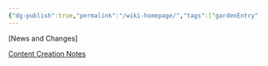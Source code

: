 ```yaml
---
{"dg-publish":true,"permalink":"/wiki-homepage/","tags":["gardenEntry"]}
---
```



[News and Changes]



[Content Creation Notes](Content%20Creation%20Notes.md)

